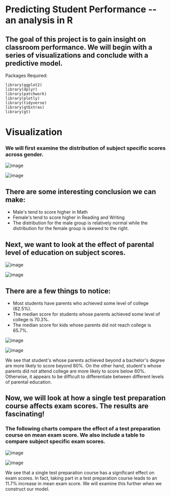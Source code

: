 # Predicting Student Performance -- an analysis in R

## The goal of this project is to gain insight on classroom performance. We will begin with a series of visualizations and conclude with a predictive model. 

Packages Required:
```{r echo=FALSE, message=FALSE, warning=FALSE}
library(ggplot2)
library(dplyr)
library(patchwork)
library(plotly)
library(tidyverse)
library(gtExtras)
library(gt)
```

# Visualization

### We will first examine the distribution of subject specific scores across gender.


  
![image](https://user-images.githubusercontent.com/64446624/211076993-3092a2e0-6e95-4115-9b6b-94106e958483.png)

![image](https://user-images.githubusercontent.com/64446624/211078199-b50a73ba-efb0-4751-ae0f-2fafc9e4c7a4.png)
  






## There are some interesting conclusion we can make:


* Male's tend to score higher in Math
* Female's tend to score higher in Reading and Writing
* The distribution for the male group is relatively normal while the distribution for the female group is skewed to the right.


## Next, we want to look at the effect of parental level of education on subject scores.

![image](https://user-images.githubusercontent.com/64446624/211078911-7c6c2f9c-b02e-4403-a509-05d45d2f9251.png)


![image](https://user-images.githubusercontent.com/64446624/211078403-0ca486bc-8e61-48d0-b742-59cd0fcc12cf.png)


## There are a few things to notice:


* Most students have parents who achieved some level of college (62.5%).
* The median score for students whose parents achieved some level of college is 70.3%.
* The median score for kids whose parents did not reach college is 65.7%. 

![image](https://user-images.githubusercontent.com/64446624/211079755-bcb3dece-0adf-41cb-8559-52abdf736d0e.png)

![image](https://user-images.githubusercontent.com/64446624/211080662-f38df0b0-ec83-406b-beb4-62b27eeec391.png)

We see that student's whose parents achieved beyond a bachelor's degree are more likely to score beyond 80%. 
On the other hand, student's whose parents did not attend college are more likely to score below 60%. 
Otherwise, it appears to be difficult to differentiate between different levels of parental education.

## Now, we will look at how a single test preparation course affects exam scores. The results are fascinating!

### The following charts compare the effect of a test preparation course on mean exam score. We also include a table to compare subject specific exam scores.

![image](https://user-images.githubusercontent.com/64446624/211132059-1b631334-565f-4f57-bd3a-0666437071ab.png)

![image](https://user-images.githubusercontent.com/64446624/211132086-54febcec-05c6-4c71-830d-841919317556.png)

We see that a single test preparation course has a significant effect on exam scores. In fact, taking part in a test preparation course leads to an 11.7% increase in mean exam score. We will examine this further when we construct our model. 
